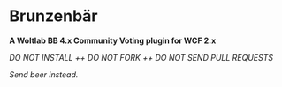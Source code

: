 Brunzenbär
==========

**A Woltlab BB 4.x Community Voting plugin for WCF 2.x**

*DO NOT INSTALL ++ DO NOT FORK ++ DO NOT SEND PULL REQUESTS*

*Send beer instead.*
